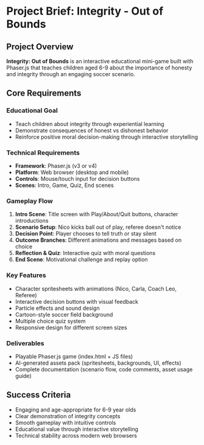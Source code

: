 # Project Brief: Integrity - Out of Bounds

## Project Overview

**Integrity: Out of Bounds** is an interactive educational mini-game built with Phaser.js that teaches children aged 6-9 about the importance of honesty and integrity through an engaging soccer scenario.

## Core Requirements

### Educational Goal

- Teach children about integrity through experiential learning
- Demonstrate consequences of honest vs dishonest behavior
- Reinforce positive moral decision-making through interactive storytelling

### Technical Requirements

- **Framework**: Phaser.js (v3 or v4)
- **Platform**: Web browser (desktop and mobile)
- **Controls**: Mouse/touch input for decision buttons
- **Scenes**: Intro, Game, Quiz, End scenes

### Gameplay Flow

1. **Intro Scene**: Title screen with Play/About/Quit buttons, character introductions
2. **Scenario Setup**: Nico kicks ball out of play, referee doesn't notice
3. **Decision Point**: Player chooses to tell truth or stay silent
4. **Outcome Branches**: Different animations and messages based on choice
5. **Reflection & Quiz**: Interactive quiz with moral questions
6. **End Scene**: Motivational challenge and replay option

### Key Features

- Character spritesheets with animations (Nico, Carla, Coach Leo, Referee)
- Interactive decision buttons with visual feedback
- Particle effects and sound design
- Cartoon-style soccer field background
- Multiple choice quiz system
- Responsive design for different screen sizes

### Deliverables

- Playable Phaser.js game (index.html + JS files)
- AI-generated assets pack (spritesheets, backgrounds, UI, effects)
- Complete documentation (scenario flow, code comments, asset usage guide)

## Success Criteria

- Engaging and age-appropriate for 6-9 year olds
- Clear demonstration of integrity concepts
- Smooth gameplay with intuitive controls
- Educational value through interactive storytelling
- Technical stability across modern web browsers
